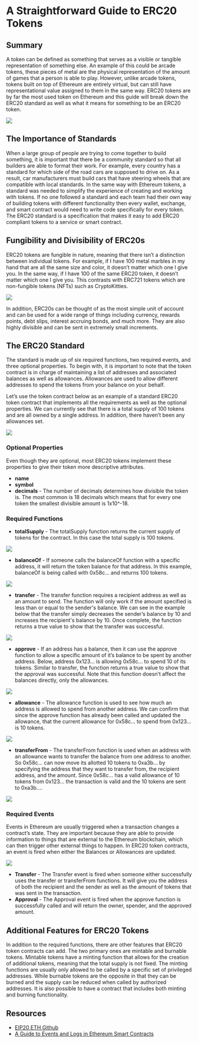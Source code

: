 # A Straightforward Guide to ERC20 Tokens

## Summary

A token can be defined as something that serves as a visible or tangible representation of something else. An example of this could be arcade tokens, these pieces of metal are the physical representation of the amount of games that a person is able to play. However, unlike arcade tokens, tokens built on top of Ethereum are entirely virtual, but can still have representational value assigned to them in the same way. ERC20 tokens are by far the most used token on Ethereum and this guide will break down the ERC20 standard as well as what it means for something to be an ERC20 token.

![](/docs/assets/images/erc20_guide/metal_token.png)

## The Importance of Standards

When a large group of people are trying to come together to build something, it  is important that there be a community standard so that all builders are able to format their work. For example, every country has a standard for which side of the road cars are supposed to drive on. As a result, car manufacturers must build cars that have steering wheels that are compatible with local standards. In the same way with Ethereum tokens, a standard was needed to simplify the experience of creating and working with tokens. If no one followed a standard and each team had their own way of building tokens with different functionality then every wallet, exchange, and smart contract would need to write code specifically for every token. The ERC20 standard is a specification that makes it easy to add ERC20 compliant tokens to a service or smart contract.

## Fungibility and Divisibility of ERC20s

ERC20 tokens are fungible in nature, meaning that there isn’t a distinction between individual tokens. For example, if I have 100 metal marbles in my hand that are all the same size and color, it doesn’t matter which one I give you. In the same way, if I have 100 of the same ERC20 token, it doesn’t matter which one I give you. This contrasts with ERC721 tokens which are non-fungible tokens (NFTs) such as CryptoKitties.

![](/docs/assets/images/uniswap_guide/fungible_tokens.png)

In addition, ERC20s can be thought of as the most simple unit of account and can be used for a wide range of things including currency, rewards points, debt slips, interest accruing bonds, and much more. They are also highly divisible and can be sent in extremely small increments.

## The ERC20 Standard

The standard is made up of six required functions, two required events, and three optional properties. To begin with, it is important to note that the token contract is in charge of maintaining a list of addresses and associated balances as well as allowances. Allowances are used to allow different addresses to spend the tokens from your balance on your behalf.

Let’s use the token contract below as an example of a standard ERC20 token contract that implements all the requirements as well as the optional properties.  We can currently see that there is a total supply of 100 tokens and are all owned by a single address. In addition, there haven’t been any allowances set. 

![](/docs/assets/images/erc20_guide/example_token_contract.png)

### Optional Properties

Even though they are optional, most ERC20 tokens implement these properties to give their token more descriptive attributes.
* **name**
* **symbol** 
* **decimals** - The number of  decimals determines how divisible the token is. The most common is 18 decimals which means that for every one token the smallest divisible amount is 1x10^-18.

### Required Functions

* **totalSupply** - The totalSupply function returns the current supply of tokens for the contract. In this case the total supply is 100 tokens.

![](/docs/assets/images/erc20_guide/total_supply.png)

* **balanceOf** - If someone calls the balanceOf function with a specific address, it will return the token balance for that address. In this example, balanceOf is being called with 0x58c... and returns 100 tokens.

![](/docs/assets/images/erc20_guide/balance_of.png)

* **transfer** - The transfer function requires a recipient address as well as an amount to send. The function will only work if the amount specified is less than or equal to the sender's balance. We can see in the example below that the transfer simply decreases the sender’s balance by 10 and increases the recipient's balance by 10. Once complete, the function returns a true value to show that the transfer was successful.

![](/docs/assets/images/erc20_guide/transfer.png)

* **approve** - If an address has a balance, then it can use the approve function to allow a specific amount of it’s balance to be spent by another address. Below, address 0x123... is allowing 0x58c... to spend 10 of its tokens. Similar to transfer, the function returns a true value to show that the approval was successful. Note that this function doesn’t affect the balances directly, only the allowances.

![](/docs/assets/images/erc20_guide/approve.png)

* **allowance** - The allowance function is used to see how much an address is allowed to spend from another address. We can confirm that since the approve function has already been called and updated the allowance, that the current allowance for 0x58c... to spend from 0x123... is 10 tokens. 

![](/docs/assets/images/erc20_guide/allowance.png)

* **transferFrom** - The transferFrom function is used when an address with an allowance wants to transfer the balance from one address to another. So 0x58c... can now move its allotted 10 tokens to 0xa3b... by specifying the address that they want to transfer from, the recipient address, and the amount. Since 0x58c… has a valid allowance of 10 tokens from 0x123... the transaction is valid and the 10 tokens are sent to 0xa3b....

![](/docs/assets/images/erc20_guide/transfer_from.png)

### Required Events

Events in Ethereum are usually triggered when a transaction changes a contract’s state. They are important because they are able to provide information to things that are external to the Ethereum blockchain, which can then trigger other external things to happen. In ERC20 token contracts, an event is fired when either the Balances or Allowances are updated.

![](/docs/assets/images/erc20_guide/event_summary.png)

* **Transfer** - The Transfer event is fired when someone either successfully uses the transfer or transferFrom functions. It will give you the address of both the recipient and the sender as well as the amount of tokens that was sent in the transaction. 
* **Approval** - The Approval event is fired when the approve function is successfully called and will return the owner, spender, and the approved amount.


## Additional Features for ERC20 Tokens

In addition to the required functions, there are other features that ERC20 token contracts can add. The two primary ones are mintable and burnable tokens. Mintable tokens have a minting function that allows for the creation of additional tokens, meaning that the total supply is not fixed. The minting functions are usually only allowed to be called by a specific set of privileged addresses. While burnable tokens are the opposite in that they can be burned and the supply can be reduced when called by authorized addresses. It is also possible to have a contract that includes both minting and burning functionality.

## Resources

* [EIP20 ETH Github](https://github.com/ethereum/EIPs/blob/master/EIPS/eip-20.md)
* [A Guide to Events and Logs in Ethereum Smart Contracts](https://consensys.net/blog/blockchain-development/guide-to-events-and-logs-in-ethereum-smart-contracts/)